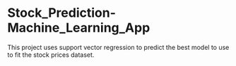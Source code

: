 # Stock_Prediction-Machine_Learning_App
This project uses support vector regression to predict the best model to use to fit the stock prices dataset.
